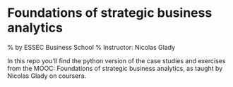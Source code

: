 
# Foundations of strategic business analytics
% by ESSEC Business School
% Instructor: Nicolas Glady

In this repo you'll find the python version of the case studies and exercises from the MOOC: Foundations of strategic business analytics, as taught by Nicolas Glady on coursera.
